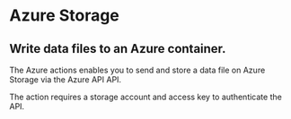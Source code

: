# Azure Storage
## Write data files to an Azure container.

The Azure actions enables you to send and store a data file on Azure Storage via the Azure API API.

The action requires a storage account and access key to authenticate the API.
